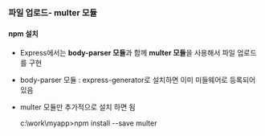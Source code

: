 ### 파일 업로드- multer 모듈

 #### npm 설치
  - Express에서는 **body-parser 모듈**과 함께 **multer 모듈**을 사용해서 파일 업로드를 구현
  - body-parser 모듈 : express-generator로 설치하면 이미 미들웨어로 등록되어 있음
  - multer 모듈만 추가적으로 설치 하면 됨 

      c:\work\myapp>npm install --save multer

